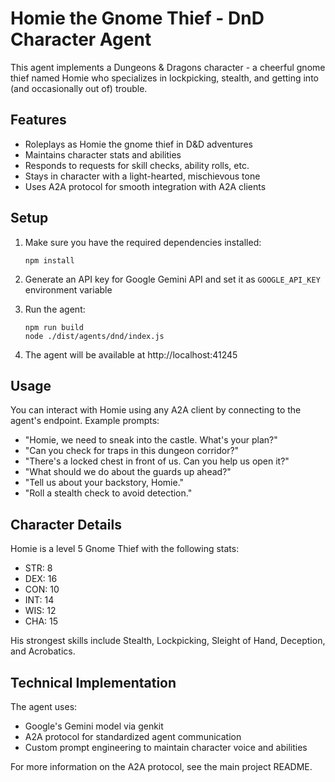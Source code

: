 # Homie the Gnome Thief - DnD Character Agent

This agent implements a Dungeons & Dragons character - a cheerful gnome thief named Homie who specializes in lockpicking, stealth, and getting into (and occasionally out of) trouble.

## Features

- Roleplays as Homie the gnome thief in D&D adventures
- Maintains character stats and abilities
- Responds to requests for skill checks, ability rolls, etc. 
- Stays in character with a light-hearted, mischievous tone
- Uses A2A protocol for smooth integration with A2A clients

## Setup

1. Make sure you have the required dependencies installed:
   ```
   npm install
   ```

2. Generate an API key for Google Gemini API and set it as `GOOGLE_API_KEY` environment variable

3. Run the agent:
   ```
   npm run build
   node ./dist/agents/dnd/index.js
   ```

4. The agent will be available at http://localhost:41245

## Usage

You can interact with Homie using any A2A client by connecting to the agent's endpoint. Example prompts:

- "Homie, we need to sneak into the castle. What's your plan?"
- "Can you check for traps in this dungeon corridor?"
- "There's a locked chest in front of us. Can you help us open it?"
- "What should we do about the guards up ahead?"
- "Tell us about your backstory, Homie."
- "Roll a stealth check to avoid detection."

## Character Details

Homie is a level 5 Gnome Thief with the following stats:
- STR: 8
- DEX: 16
- CON: 10
- INT: 14
- WIS: 12
- CHA: 15

His strongest skills include Stealth, Lockpicking, Sleight of Hand, Deception, and Acrobatics.

## Technical Implementation

The agent uses:
- Google's Gemini model via genkit
- A2A protocol for standardized agent communication
- Custom prompt engineering to maintain character voice and abilities

For more information on the A2A protocol, see the main project README.